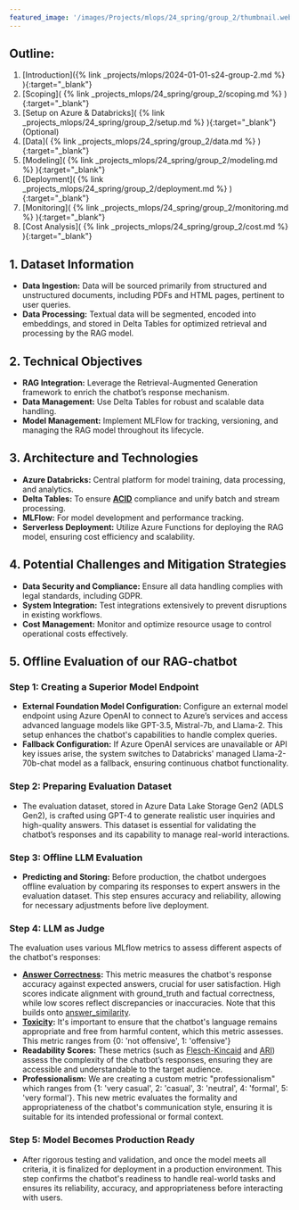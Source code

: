 ```yaml
---
featured_image: '/images/Projects/mlops/24_spring/group_2/thumbnail.webp'
---
```


## Outline:

1. [Introduction]({% link _projects/mlops/2024-01-01-s24-group-2.md %} ){:target="_blank"}<br>
2. [Scoping]( {% link _projects_mlops/24_spring/group_2/scoping.md %} ){:target="_blank"}<br>
3. [Setup on Azure & Databricks]( {% link _projects_mlops/24_spring/group_2/setup.md %} ){:target="_blank"}(Optional)<br>
4. [Data]( {% link _projects_mlops/24_spring/group_2/data.md %} ){:target="_blank"}<br>
5. [Modeling]( {% link _projects_mlops/24_spring/group_2/modeling.md %} ){:target="_blank"}<br>
6. [Deployment]( {% link _projects_mlops/24_spring/group_2/deployment.md %} ){:target="_blank"}<br>
7. [Monitoring]( {% link _projects_mlops/24_spring/group_2/monitoring.md %} ){:target="_blank"}<br>
8. [Cost Analysis]( {% link _projects_mlops/24_spring/group_2/cost.md %} ){:target="_blank"}<br>

## 1. Dataset Information

  - **Data Ingestion:** Data will be sourced primarily from structured and unstructured documents, including PDFs and HTML pages, pertinent to user queries.
  - **Data Processing:** Textual data will be segmented, encoded into embeddings, and stored in Delta Tables for optimized retrieval and processing by the RAG model.

## 2. Technical Objectives

  - **RAG Integration:** Leverage the Retrieval-Augmented Generation framework to enrich the chatbot’s response mechanism.
  - **Data Management:** Use Delta Tables for robust and scalable data handling.
  - **Model Management:** Implement MLFlow for tracking, versioning, and managing the RAG model throughout its lifecycle.

## 3. Architecture and Technologies

  - **Azure Databricks:** Central platform for model training, data processing, and analytics.
  - **Delta Tables:** To ensure **[ACID](https://www.databricks.com/glossary/acid-transactions#:~:text=ACID%20is%20an%20acronym%20that,operations%20are%20called%20transactional%20systems.)** compliance and unify batch and stream processing.
  - **MLFlow:** For model development and performance tracking.
  - **Serverless Deployment:** Utilize Azure Functions for deploying the RAG model, ensuring cost efficiency and scalability.


## 4. Potential Challenges and Mitigation Strategies

  - **Data Security and Compliance:** Ensure all data handling complies with legal standards, including GDPR.
  - **System Integration:** Test integrations extensively to prevent disruptions in existing workflows.
  - **Cost Management:** Monitor and optimize resource usage to control operational costs effectively.

## 5. Offline Evaluation of our RAG-chatbot

### Step 1: Creating a Superior Model Endpoint

- **External Foundation Model Configuration:** Configure an external model endpoint using Azure OpenAI to connect to Azure’s services and access advanced language models like GPT-3.5, Mistral-7b, and Llama-2. This setup enhances the chatbot's capabilities to handle complex queries.
- **Fallback Configuration:** If Azure OpenAI services are unavailable or API key issues arise, the system switches to Databricks' managed Llama-2-70b-chat model as a fallback, ensuring continuous chatbot functionality.

### Step 2: Preparing Evaluation Dataset

- The evaluation dataset, stored in Azure Data Lake Storage Gen2 (ADLS Gen2), is crafted using GPT-4 to generate realistic user inquiries and high-quality answers. This dataset is essential for validating the chatbot’s responses and its capability to manage real-world interactions.

### Step 3: Offline LLM Evaluation

- **Predicting and Storing:** Before production, the chatbot undergoes offline evaluation by comparing its responses to expert answers in the evaluation dataset. This step ensures accuracy and reliability, allowing for necessary adjustments before live deployment.

### Step 4: LLM as Judge

The evaluation uses various MLflow metrics to assess different aspects of the chatbot's responses:

- **[Answer Correctness](https://mlflow.org/docs/latest/python_api/mlflow.metrics.html#mlflow.metrics.genai.answer_correctness):** This metric measures the chatbot's response accuracy against expected answers, crucial for user satisfaction. High scores indicate alignment with ground_truth and factual correctness, while low scores reflect discrepancies or inaccuracies. Note that this builds onto [answer_similarity](https://mlflow.org/docs/latest/llms/llm-evaluate/index.html#:~:text=mlflow.metrics.genai.answer_similarity,disagree%20with%20the%20ground_truth.).
- **[Toxicity](https://huggingface.co/spaces/evaluate-measurement/toxicity):** It's important to ensure that the chatbot's language remains appropriate and free from harmful content, which this metric assesses. This metric ranges from {0: 'not offensive', 1: 'offensive'}
- **Readability Scores:** These metrics (such as [Flesch-Kincaid](https://mlflow.org/docs/latest/python_api/mlflow.metrics.html#mlflow.metrics.flesch_kincaid_grade_level) and [ARI](https://en.wikipedia.org/wiki/Automated_readability_index)) assess the complexity of the chatbot’s responses, ensuring they are accessible and understandable to the target audience.
- **Professionalism:** We are creating a custom metric "professionalism" which ranges from {1: 'very casual', 2: 'casual', 3: 'neutral', 4: 'formal', 5: 'very formal'}. This new metric evaluates the formality and appropriateness of the chatbot's communication style, ensuring it is suitable for its intended professional or formal context.

### Step 5: Model Becomes Production Ready

- After rigorous testing and validation, and once the model meets all criteria, it is finalized for deployment in a production environment. This step confirms the chatbot's readiness to handle real-world tasks and ensures its reliability, accuracy, and appropriateness before interacting with users.
